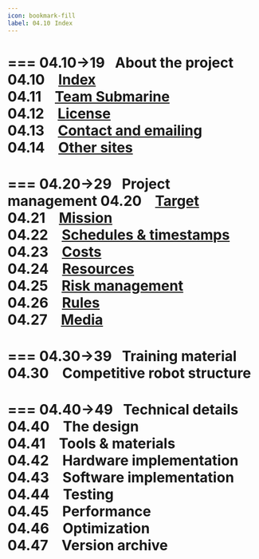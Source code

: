 ```yaml
---
icon: bookmark-fill
label: 04.10⠀Index
---
```


=== 04.10→19⠀About the project
04.10 ⠀[Index](/projects/04-submarine/04-10-19-about-the-project/04-10-index.md)\
04.11 ⠀[Team Submarine](/projects/04-submarine/04-10-19-about-the-project/04-11-team-submarine.md)\
04.12 ⠀[License](/projects/04-submarine/04-10-19-about-the-project/04-12-license.md)\
04.13 ⠀[Contact and emailing](/projects/04-submarine/04-10-19-about-the-project/04-13-contact.md)\
04.14 ⠀[Other sites](/projects/04-submarine/04-10-19-about-the-project/04-14-other-sites.md)
===

=== 04.20→29⠀Project management
04.20 ⠀[Target](/projects/04-submarine/04-20-29-project-management/04-20-target.md)\
04.21 ⠀[Mission](/projects/04-submarine/04-20-29-project-management/04-21-mission.md)\
04.22 ⠀[Schedules & timestamps](/projects/04-submarine/04-20-29-project-management/04-22-schedules.md)\
04.23 ⠀[Costs](/projects/04-submarine/04-20-29-project-management/04-23-costs.md)\
04.24 ⠀[Resources](/projects/04-submarine/04-20-29-project-management/04-24-resources.md)\
04.25 ⠀[Risk management](/projects/04-submarine/04-20-29-project-management/04-25-risks.md)\
04.26 ⠀[Rules](/projects/04-submarine/04-20-29-project-management/04-26-rules.md)\
04.27 ⠀[Media](/projects/04-submarine/04-20-29-project-management/04-27-media.md)
===

=== 04.30→39⠀Training material
04.30 ⠀Competitive robot structure
===

=== 04.40→49⠀Technical details
04.40 ⠀The design\
04.41 ⠀Tools & materials\
04.42 ⠀Hardware implementation\
04.43 ⠀Software implementation\
04.44 ⠀Testing\
04.45 ⠀Performance\
04.46 ⠀Optimization\
04.47 ⠀Version archive
===